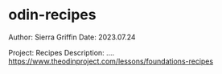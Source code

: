 # odin-recipes
Author: Sierra Griffin
Date: 2023.07.24

Project: Recipes
Description: .... https://www.theodinproject.com/lessons/foundations-recipes